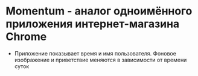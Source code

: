 # Momentum - аналог одноимённого приложения интернет-магазина Chrome
* Приложение показывает время и имя пользователя. Фоновое изображение и приветствие      меняются в зависимости от времени суток